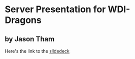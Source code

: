 # Server Presentation for WDI-Dragons
## by Jason Tham

Here's the link to the [slidedeck](https://docs.google.com/presentation/d/1l4m10vWE28CuVzkZ_nrOZLBjaSBJrdiuDrJRPFqEpEo)
